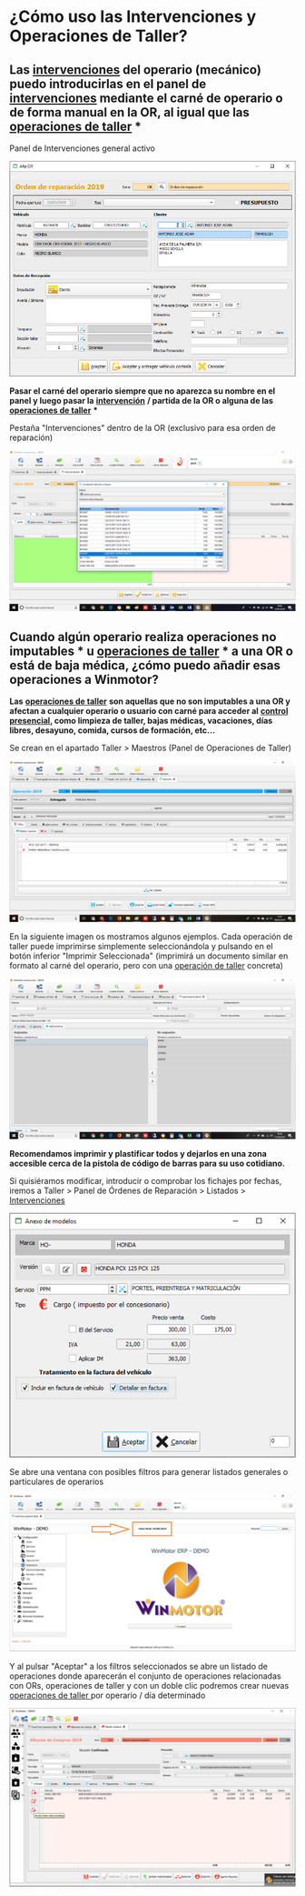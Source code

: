 # ¿Cómo uso las Intervenciones y Operaciones de Taller?

## Las [intervenciones](../manuales/taller/intervenciones.md) del operario \(mecánico\) puedo introducirlas en el panel de [intervenciones](../manuales/taller/intervenciones.md) mediante el carné de operario o de forma manual en la OR, al igual que las [operaciones de taller](../manuales/taller/operaciones-de-taller.md) \*

Panel de Intervenciones general activo

![](../.gitbook/assets/image%20%2866%29.png)

**Pasar el carné del operario siempre que no aparezca su nombre en el panel y luego pasar la** [**intervención**](../manuales/taller/intervenciones.md) **/ partida de la OR o alguna de las** [**operaciones de taller**](../manuales/taller/operaciones-de-taller.md) **\***

Pestaña "Intervenciones" dentro de la OR \(exclusivo para esa orden de reparación\)

![](../.gitbook/assets/image%20%28352%29.png)

## Cuando algún operario realiza operaciones no imputables \* u [operaciones de taller](../manuales/taller/operaciones-de-taller.md) \* a una OR o está de baja médica, ¿cómo puedo añadir esas operaciones a Winmotor?

**Las** [**operaciones de taller**](../manuales/taller/operaciones-de-taller.md) **son aquellas que no son imputables a una OR y afectan a cualquier operario o usuario con carné para acceder al** [**control presencial**](../manuales/recursos-humanos-1/control-presencial.md)**, como limpieza de taller, bajas médicas, vacaciones, días libres, desayuno, comida, cursos de formación, etc...**

Se crean en el apartado Taller &gt; Maestros \(Panel de Operaciones de Taller\)

![](../.gitbook/assets/image%20%28394%29.png)

En la siguiente imagen os mostramos algunos ejemplos. Cada operación de taller puede imprimirse simplemente seleccionándola y pulsando en el botón inferior "Imprimir Seleccionada" \(imprimirá un documento similar en formato al carné del operario, pero con una [operación de taller](../manuales/taller/operaciones-de-taller.md) concreta\)

![](../.gitbook/assets/image%20%28459%29.png)

**Recomendamos imprimir y plastificar todos y dejarlos en una zona accesible cerca de la pistola de código de barras para su uso cotidiano.**

Si quisiéramos modificar, introducir o comprobar los fichajes por fechas, iremos a Taller &gt; Panel de Órdenes de Reparación &gt; Listados &gt; [Intervenciones](../manuales/taller/intervenciones.md)

![](../.gitbook/assets/image%20%2813%29.png)

Se abre una ventana con posibles filtros para generar listados generales o particulares de operarios 

![](../.gitbook/assets/image%20%28483%29.png)

Y al pulsar "Aceptar" a los filtros seleccionados se abre un listado de operaciones donde aparecerán el conjunto de operaciones relacionadas con ORs, operaciones de taller y con un doble clic podremos crear nuevas [operaciones de taller ](../manuales/taller/operaciones-de-taller.md)por operario / día determinado

![](../.gitbook/assets/image%20%2844%29.png)

